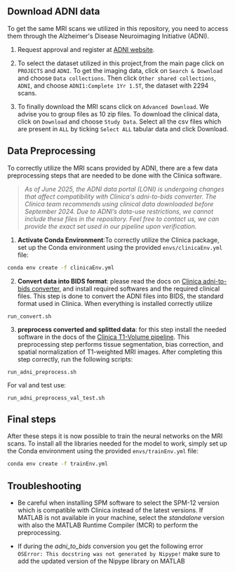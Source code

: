 ## Download ADNI data
To get the same MRI scans we utilized in this repository, you need to access them through the Alzheimer's Disease Neuroimaging Initiative (ADNI).

1. Request approval and register at [ADNI website](https://ida.loni.usc.edu/login.jsp?project=ADNI).

2. To select the dataset utilized in this project,from the main page click on `PROJECTS` and `ADNI`. To get the imaging data, click on `Search & Download` and choose `Data collections`. Then click `Other shared collections`, `ADNI`, and choose `ADNI1:Complete 1Yr 1.5T`, the dataset with 2294 scans. 

3. To finally download the MRI scans click on `Advanced Download`. We advise you to group files as 10 zip files. To download the clinical data, click on `Download` and choose `Study Data`. Select all the csv files which are present in `ALL` by ticking `Select ALL` tabular data and click Download.

## Data Preprocessing
To correctly utilize the MRI scans provided by ADNI, there are a few data preprocessing steps that are needed to be done with the Clinica software.

> *As of June 2025, the ADNI data portal (LONI) is undergoing changes that affect compatibility with Clinica's adni-to-bids converter. The Clinica team recommends using clinical data downloaded before September 2024. Due to ADNI’s data-use restrictions, we cannot include these files in the repository. Feel free to contact us, we can provide the exact set used in our pipeline upon verification.*

1. **Activate Conda Environment**:To correctly utilize the Clinica package, set up the Conda environment using the provided `envs/clinicaEnv.yml` file:
```bash
conda env create -f clinicaEnv.yml
```

2. **Convert data into BIDS format**: please read the docs on [Clinica adni-to-bids converter](https://aramislab.paris.inria.fr/clinica/docs/public/dev/Converters/ADNI2BIDS/), and install required softwares and the required clinical files. This step is done to convert the ADNI files into BIDS, the standard format used in Clinica.
When everything is installed correctly utilize
```
run_convert.sh
```

3. **preprocess converted and splitted data**: for this step install the needed software in the docs of the [Clinica T1-Volume pipeline](https://aramislab.paris.inria.fr/clinica/docs/public/dev/Pipelines/T1_Volume/). This preprocessing step performs tissue segmentation, bias correction, and spatial normalization of T1-weighted MRI images.
After completing this step correctly, run the following scripts:
```
run_adni_preprocess.sh
```
For val and test use:
```
run_adni_preprocess_val_test.sh
```

## Final steps
After these steps it is now possible to train the neural networks on the MRI scans. To install all the libraries needed for the model to work, simply set up the Conda environment using the provided `envs/trainEnv.yml` file:
```bash
conda env create -f trainEnv.yml
```


## Troubleshooting 

* Be careful when installing SPM software to select the SPM-12 version which is compatible with Clinica instead of the latest versions. If MATLAB is not available in your machine, select the *standalone* version with also the MATLAB Runtime Compiler (MCR) to perform the preprocessing.  

* If during the *adni_to_bids* conversion you get the following error
```OSError: This docstring was not generated by Nipype!``` make sure to add the updated version of the Nipype library on MATLAB